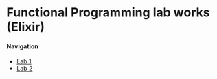 # Functional Programming lab works (Elixir)

#### Navigation

- [Lab 1](euler_project)
- [Lab 2](binary_tree_dict)
